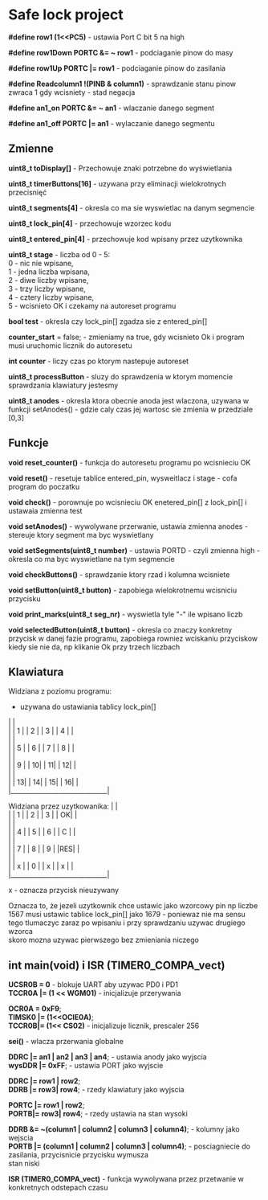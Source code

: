 # Safe lock project


**#define row1 (1<<PC5)**                - ustawia Port C bit 5 na high

**#define row1Down PORTC &= ~ row1**     - podciaganie pinow do masy

**#define row1Up PORTC |= row1**        - podciaganie pinow do zasilania

**#define Readcolumn1 !(PINB & column1)** - sprawdzanie stanu pinow zwraca 1 gdy wcisniety - stad negacja
                                        
**#define an1_on PORTC &= ~ an1**      - wlaczanie danego segment

**#define an1_off PORTC |= an1**          - wylaczanie danego segmentu

## Zmienne

**uint8_t toDisplay[]** - Przechowuje znaki potrzebne do wyświetlania

**uint8_t timerButtons[16]** - uzywana przy eliminacji wielokrotnych przecisnięć

**uint8_t segments[4]** - okresla co ma sie wyswietlac na danym segmencie

**uint8_t lock_pin[4]** - przechowuje wzorzec kodu

**uint8_t entered_pin[4]** - przechowuje kod wpisany przez uzytkownika

**uint8_t stage** - liczba od 0 - 5:<br />
                    0 - nic nie wpisane, <br />
                    1 - jedna liczba wpisana, <br />
                    2 - diwe liczby wpisane, <br />
                    3 - trzy liczby wpisane,<br />
                    4 - cztery liczby wpisane, <br /> 
                    5 - wcisnieto OK i czekamy na autoreset programu
 
**bool test** - okresla czy lock_pin[] zgadza sie z entered_pin[]

**counter_start** = false; - zmieniamy na true, gdy wcisnieto Ok i program musi uruchomic licznik do autoresetu

**int counter** - liczy czas po ktorym nastepuje autoreset

**uint8_t processButton** - sluzy do sprawdzenia w ktorym momencie sprawdzania klawiatury jestesmy

**uint8_t anodes** - okresla ktora obecnie anoda jest wlaczona, uzywana w funkcji setAnodes() - gdzie caly czas jej wartosc sie zmienia w przedziale [0,3]


## Funkcje

**void reset_counter()** - funkcja do autoresetu programu po wcisnieciu OK

**void reset()** - resetuje tablice entered_pin, wysweitlacz i stage - cofa program do poczatku

**void check()** - porownuje po wcisnieciu OK enetered_pin[] z lock_pin[] i ustawaia zmienna test

**void setAnodes()** - wywolywane przerwanie, ustawia zmienna anodes - stereuje ktory segment ma byc wyswietlany

**void setSegments(uint8_t number)** - ustawia PORTD - czyli zmienna high - okresla co ma byc wyswietlane na tym segmencie

**void checkButtons()** - sprawdzanie ktory rzad i kolumna wcisniete

**void setButton(uint8_t button)** - zapobiega wielokrotnemu wcisniciu przycisku

**void print_marks(uint8_t seg_nr)** - wyswietla tyle "-" ile wpisano liczb

**void selectedButton(uint8_t button)** - okresla co znaczy konkretny przycisk w danej fazie programu, zapobiega rowniez wciskaniu przyciskow kiedy sie nie da, np klikanie Ok przy trzech liczbach


## Klawiatura 

Widziana z poziomu programu: <br />
- uzywana do ustawiania tablicy lock_pin[]<br />

 |                              |<br />
 |  | 1 |  | 2 |  | 3 |  | 4 |  |<br />
 |                              |<br />
 |  | 5 |  | 6 |  | 7 |  | 8 |  |<br />
 |                              |<br />
 |  | 9 |  | 10|  | 11|  | 12|  |<br />
 |                              |<br />
 |  | 13|  | 14|  | 15|  | 16|  |<br />
 |______________________________|<br />

Widziana przez uzytkowanika:
 |                              |<br />
 |  | 1 |  | 2 |  | 3 |  | OK|  |<br />
 |                              |<br />
 |  | 4 |  | 5 |  | 6 |  | C |  |<br />
 |                              |<br />
 |  | 7 |  | 8 |  | 9 |  |RES|  |<br />
 |                              |<br />
 |  | x |  | 0 |  | x |  | x |  |<br />
 |______________________________|<br />

x - oznacza przycisk nieuzywany 

Oznacza to, że jezeli uzytkownik chce ustawic jako wzorcowy pin np liczbe<br />
1567 musi ustawic tablice lock_pin[] jako 1679 - poniewaz nie ma sensu <br />
tego tlumaczyc zaraz po wpisaniu i przy sprawdzaniu uzywac drugiego wzorca<br />
skoro mozna uzywac pierwszego bez zmieniania niczego

## int main(void) i ISR (TIMER0_COMPA_vect) 

**UCSR0B = 0** - blokuje UART aby uzywac PD0 i PD1<br />
**TCCR0A |= (1 << WGM01)** - inicjalizuje przerywania

**OCR0A =  0xF9**;<br />
**TIMSK0 |= (1<<OCIE0A)**;<br />
**TCCR0B|= (1<< CS02)** - inicjalizuje licznik, prescaler 256

**sei()** - wlacza przerwania globalne

**DDRC |= an1 | an2 | an3 | an4**; - ustawia anody jako wyjscia<br />
**wysDDR |= 0xFF**; - ustawia PORT jako wyjscie 

**DDRC |= row1 | row2**;	<br />
**DDRB |= row3| row4**; - rzedy klawiatury jako wyjscia

**PORTC |= row1 | row2**;	<br />
**PORTB|= row3| row4**; - rzedy ustawia na stan wysoki

**DDRB &= ~(column1 | column2 | column3 | column4)**; - kolumny jako wejscia<br />
**PORTB |= (column1 | column2 | column3 | column4)**; - posciagniecie do <br />
                                zasilania, przycisnicie przycisku wymusza<br />
                                stan niski

**ISR (TIMER0_COMPA_vect)** - funkcja wywolywana przez przetwanie w                               konkretnych odstepach czasu
